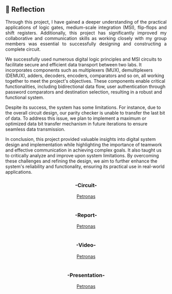 ## 💭 Reflection
<p align= "justify">
Through this project, I have gained a deeper understanding of the practical applications of logic gates, medium-scale integration (MSI), flip-flops and shift registers. Additionally, this project has significantly improved my collaborative and communication skills as working closely with my group members was essential to successfully designing and constructing a complete circuit.

We successfully used numerous digital logic principles and MSI circuits to facilitate secure and efficient data transport between two labs. It incorporates components such as multiplexers (MUX), demultiplexers (DEMUX), adders, decoders, encoders, comparators and so on, all working together to meet the project's objectives. These components enable critical functionalities, including bidirectional data flow, user authentication through password comparators and destination selection, resulting in a robust and functional system.

Despite its success, the system has some limitations. For instance, due to the overall circuit design, our parity checker is unable to transfer the last bit of data. To address this issue, we plan to implement a maximum or optimized data bit transfer mechanism in future iterations to ensure seamless data transmission.

In conclusion, this project provided valuable insights into digital system design and implementation while highlighting the importance of teamwork and effective communication in achieving complex goals. It also taught us to critically analyze and improve upon system limitations. By overcoming these challenges and refining the design, we aim to further enhance the system's reliability and functionality, ensuring its practical use in real-world applications.

<div align="center">
  <h3>-Circuit-</h3>
  <a href="https://github.com/Angela127/Year-1/blob/main/Digital%20Logic/Project/Digital%20Logic%20Circuit.pbs">Petronas</a>
<br><br>
<h3>-Report-</h3>
  <a href="https://github.com/Angela127/Year-1/blob/main/Digital%20Logic/Project/Digital%20Logic%20Report.pdf">Petronas</a>
<br><br>
<h3>-Video-</h3>
  <a href="https://youtu.be/La8l-6TLpho">Petronas</a>
<br><br>
<h3>-Presentation-</h3>
  <a href="https://www.canva.com/design/DAGdXVKwfR8/HUkw79tpQTe_uOTHKyE2Bw/edit">Petronas</a>
<br><br>

